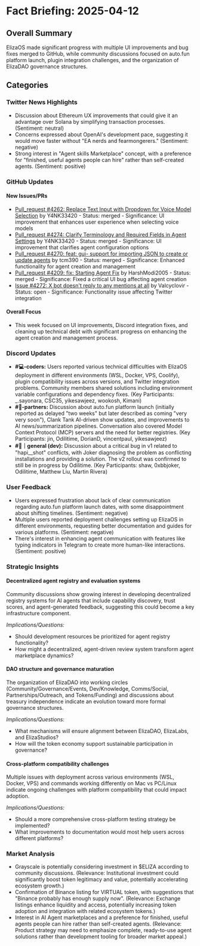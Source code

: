 # Fact Briefing: 2025-04-12

## Overall Summary
ElizaOS made significant progress with multiple UI improvements and bug fixes merged to GitHub, while community discussions focused on auto.fun platform launch, plugin integration challenges, and the organization of ElizaDAO governance structures.

## Categories

### Twitter News Highlights
- Discussion about Ethereum UX improvements that could give it an advantage over Solana by simplifying transaction processes. (Sentiment: neutral)
- Concerns expressed about OpenAI's development pace, suggesting it would move faster without "EA nerds and fearmongerers." (Sentiment: negative)
- Strong interest in "Agent skills Marketplace" concept, with a preference for "finished, useful agents people can hire" rather than self-created agents. (Sentiment: positive)

### GitHub Updates

#### New Issues/PRs
- [Pull_request #4262: Replace Text Input with Dropdown for Voice Model Selection](https://github.com/elizaos/eliza/pull/4262) by Y4NK33420 - Status: merged - Significance: UI improvement that enhances user experience when selecting voice models
- [Pull_request #4274: Clarify Terminology and Required Fields in Agent Settings](https://github.com/elizaos/eliza/pull/4274) by Y4NK33420 - Status: merged - Significance: UI improvement that clarifies agent configuration options
- [Pull_request #4270: feat: gui- support for importing JSON to create or update agents](https://github.com/elizaos/eliza/pull/4270) by tcm390 - Status: merged - Significance: Enhanced functionality for agent creation and management
- [Pull_request #4209: fix: Starting Agent Fix](https://github.com/elizaos/eliza/pull/4209) by HarshModi2005 - Status: merged - Significance: Fixed a critical UI bug affecting agent creation
- [Issue #4272: X bot doesn't reply to any mentions at all](https://github.com/elizaos/eliza/issues/4272) by Valcyclovir - Status: open - Significance: Functionality issue affecting Twitter integration

#### Overall Focus
- This week focused on UI improvements, Discord integration fixes, and cleaning up technical debt with significant progress on enhancing the agent creation and management process.

### Discord Updates
- **#💻-coders:** Users reported various technical difficulties with ElizaOS deployment in different environments (WSL, Docker, VPS, Coolify), plugin compatibility issues across versions, and Twitter integration problems. Community members shared solutions including environment variable configurations and dependency fixes. (Key Participants: _.sayonara, CSC35, yikesawjeez, wookosh, Kimani)
- **#🥇-partners:** Discussion about auto.fun platform launch (initially reported as delayed "two weeks" but later described as coming "very very soon"), Clank Tank AI-driven show updates, and improvements to AI news/summarization pipelines. Conversation also covered Model Context Protocol (MCP) servers and the need for better registries. (Key Participants: jin, Odilitime, DorianD, vincentpaul, yikesawjeez)
- **#💬｜general (dev):** Discussion about a critical bug in v1 related to "hapi__shot" conflicts, with Joker diagnosing the problem as conflicting installations and providing a solution. The v2 rollout was confirmed to still be in progress by Odilitime. (Key Participants: shaw, 0xbbjoker, Odilitime, Matthew Liu, Martin Rivera)

### User Feedback
- Users expressed frustration about lack of clear communication regarding auto.fun platform launch dates, with some disappointment about shifting timelines. (Sentiment: negative)
- Multiple users reported deployment challenges setting up ElizaOS in different environments, requesting better documentation and guides for various platforms. (Sentiment: negative)
- There's interest in enhancing agent communication with features like typing indicators in Telegram to create more human-like interactions. (Sentiment: positive)

### Strategic Insights

#### Decentralized agent registry and evaluation systems
Community discussions show growing interest in developing decentralized registry systems for AI agents that include capability discovery, trust scores, and agent-generated feedback, suggesting this could become a key infrastructure component.

*Implications/Questions:*
  - Should development resources be prioritized for agent registry functionality?
  - How might a decentralized, agent-driven review system transform agent marketplace dynamics?

#### DAO structure and governance maturation
The organization of ElizaDAO into working circles (Community/Governance/Events, Dev/Knowledge, Comms/Social, Partnerships/Outreach, and Tokens/Funding) and discussions about treasury independence indicate an evolution toward more formal governance structures.

*Implications/Questions:*
  - What mechanisms will ensure alignment between ElizaDAO, ElizaLabs, and ElizaStudios?
  - How will the token economy support sustainable participation in governance?

#### Cross-platform compatibility challenges
Multiple issues with deployment across various environments (WSL, Docker, VPS) and commands working differently on Mac vs PC/Linux indicate ongoing challenges with platform compatibility that could impact adoption.

*Implications/Questions:*
  - Should a more comprehensive cross-platform testing strategy be implemented?
  - What improvements to documentation would most help users across different platforms?

### Market Analysis
- Grayscale is potentially considering investment in $ELIZA according to community discussions. (Relevance: Institutional investment could significantly boost token legitimacy and value, potentially accelerating ecosystem growth.)
- Confirmation of Binance listing for VIRTUAL token, with suggestions that "Binance probably has enough supply now". (Relevance: Exchange listings enhance liquidity and access, potentially increasing token adoption and integration with related ecosystem tokens.)
- Interest in AI Agent marketplaces and a preference for finished, useful agents people can hire rather than self-created agents. (Relevance: Product strategy may need to emphasize complete, ready-to-use agent solutions rather than development tooling for broader market appeal.)